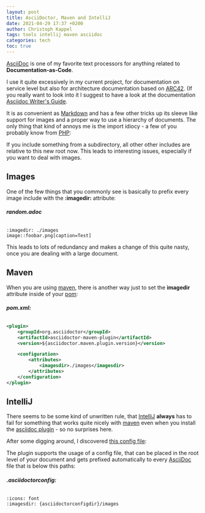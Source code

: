 ```yaml
---
layout: post
title: AsciiDoctor, Maven and IntelliJ
date: 2021-04-29 17:37 +0200
author: Christoph Kappel
tags: tools intellij maven asciidoc
categories: tech
toc: true
---
```

[AsciiDoc][1] is one of my favorite text processors for anything related to **Documentation-as-Code**.

I use it quite excessively in my current project, for documentation on service level but also for
architecture documentation based on [ARC42][2].
(If you really want to look into it I suggest to have a look at the documentation
[Asciidoc Writer's Guide][3].

It is as convenient as [Markdown][4] and has a few other tricks up its sleeve like support for
images and a proper way to use a hierarchy of documents. The only thing that kind of annoys me
is the import idiocy - a few of you probably know from [PHP][5]:

If you include something from a subdirectory, all other other includes are relative
to this new root now. This leads to interesting issues, especially if you want to deal with images.

## Images

One of the few things that you commonly see is basically to prefix every image include with the
**:imagedir:** attribute:

###### **random.adoc**
```adoc
:imagedir: ./images
image::foobar.png[caption=Test]
```

This leads to lots of redundancy and makes a change of this quite nasty, once you are dealing
with a large document.

## Maven

When you are using [maven][6], there is another way just to set the
**imagedir** attribute inside of your [pom][7]:

###### **pom.xml:**
```xml
<plugin>
    <groupId>org.asciidoctor</groupId>
    <artifactId>asciidoctor-maven-plugin</artifactId>
    <version>${asciidoctor.maven.plugin.version}</version>

    <configuration>
        <attributes>
            <imagesdir>./images</imagesdir>
        </attributes>
    </configuration>
</plugin>
```

## IntelliJ

There seems to be some kind of unwritten rule, that [IntelliJ][8] **always** has to fail for
something that works quite nicely with [maven][6] even when you install the [asciidoc plugin][9] -
so no surprises here.

After some digging around, I discovered [this config file][10]:

The plugin supports the usage of a config file, that can be placed in the root level of your
document and gets prefixed automatically to every [AsciiDoc][1] file that
is below this paths:

###### **.asciidoctorconfig:**
```adoc
:icons: font
:imagesdir: {asciidoctorconfigdir}/images
```

[1]: https://asciidoctor.org/
[2]: https://arc42.org/
[3]: https://asciidoctor.org/docs/asciidoc-writers-guide/
[4]: https://daringfireball.net/projects/markdown/
[5]: https://www.php.net/
[6]: https://maven.apache.org/
[7]: https://maven.apache.org/pom.html
[8]: https://www.jetbrains.com/idea/
[9]: https://plugins.jetbrains.com/plugin/7391-asciidoc
[10]: https://intellij-asciidoc-plugin.ahus1.de/docs/users-guide/features/advanced/asciidoctorconfig-file.html